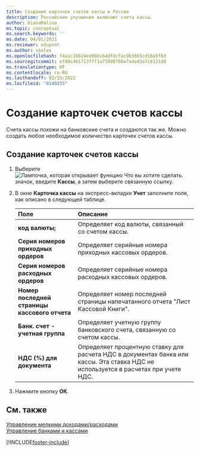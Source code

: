```yaml
---
title: Создание карточек счетов кассы в России
description: Российские улучшения включают счета кассы.
author: DianaMalina
ms.topic: conceptual
ms.search.keywords: ''
ms.date: 04/01/2021
ms.reviewer: edupont
ms.author: soalex
ms.openlocfilehash: f4a1c16b24ee6bbcb4dfdcfac9b3665cd18a5f6d
ms.sourcegitcommit: ef80c461713fff1a75998766e7a4ed3a7c6121d0
ms.translationtype: HT
ms.contentlocale: ru-RU
ms.lasthandoff: 02/15/2022
ms.locfileid: "8149255"
---
```

# <a name="create-cash-account-cards"></a>Создание карточек счетов кассы

Счета кассы похожи на банковские счета и создаются так же. Можно создать любое необходимое количество карточек счетов кассы.

## <a name="to-create-a-cash-account-card"></a>Создание карточек счетов кассы

1. Выберите ![Лампочка, которая открывает функцию Что вы хотите сделать.](../../media/ui-search/search_small.png "Что вы хотите сделать") значок, введите **Кассы**, а затем выберите связанную ссылку.

2. В окне **Карточка кассы** на экспресс-вкладке **Учет** заполните поля, как описано в следующей таблице.

   | Поле                            | Описание                                                  |
   | :------------------------------- | :----------------------------------------------------------- |
   | **код валюты;**                | Определяет код валюты, связанный со счетом кассы. |
   | **Серия номеров приходных ордеров**  | Определяет серийные номера приходных кассовых ордеров.       |
   | **Серия номеров расходных ордеров** | Определяет серийные номера расходных кассовых ордеров.        |
   | **Номер последней страницы кассового отчета**    | Определяет номер последней страницы напечатанного отчета "Лист Кассовой Книги". |
   | **Банк. счет - учетная группа**      | Определяет учетную группу банковского счета, связанную со счетом кассы. |
   | **НДС (%) для документа**           | Определяет процентную ставку для расчета НДС в документах банка или кассы. Эта ставка НДС не используется в расчетах при учете НДС. |

3. Нажмите кнопку **ОК**.

## <a name="see-also"></a>См. также

[Управление мелкими доходами/расходами](Petty-Cash-Management.md)  
[Управление банками и кассами](bank-and-cash-management.md)  


[!INCLUDE[footer-include](../../includes/footer-banner.md)]